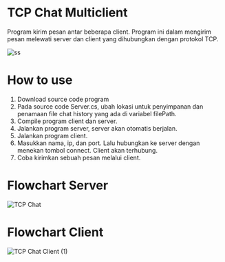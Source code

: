 # TCP Chat Multiclient
 
Program kirim pesan antar beberapa client. Program ini dalam mengirim pesan melewati server dan client yang dihubungkan dengan protokol TCP.

![ss](https://user-images.githubusercontent.com/49566412/124784126-d43c0800-df6f-11eb-8720-1c05628eb7dd.png)


# How to use

1. Download source code program
2. Pada source code Server.cs, ubah lokasi untuk penyimpanan dan penamaan file chat history yang ada di variabel filePath.
3. Compile program client dan server.
4. Jalankan program server, server akan otomatis berjalan.
5. Jalankan program client.
6. Masukkan nama, ip, dan port. Lalu hubungkan ke server dengan menekan tombol connect. Client akan terhubung.
7. Coba kirimkan sebuah pesan melalui client.

# Flowchart Server

![TCP Chat](https://user-images.githubusercontent.com/49566412/124703650-d9bc3280-df1c-11eb-8c58-26f548af2189.png)

# Flowchart Client
![TCP Chat Client (1)](https://user-images.githubusercontent.com/49566412/124783635-698acc80-df6f-11eb-9819-700d6f093423.png)
